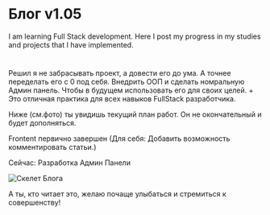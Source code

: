 

# Блог v1.05


I am learning Full Stack development.
Here I post my progress in my studies and projects that I have implemented.

#
Решил я не забрасывать проект, а довести его до ума. А точнее переделать его с 0 под себя. Внедрить ООП и сделать номральную Админ панель. Чтобы в будущем использовать его для своих целей. + Это отличная практика для всех навыков FullStack разработчика.

Ниже (см.фото) ты увидишь текущий план работ. Он не окончательный и будет дополняться. 

Frontent первично завершен
(Для себя: Добавить возможность комментировать статьи.)

Сейчас: Разработка Админ Панели

![Скелет Блога](https://github.com/pmkStudio/Blog_PHP/blob/main/map_of_blogv2.png)

А ты, кто читает это, желаю почаще улыбаться и стремиться к совершенству!
